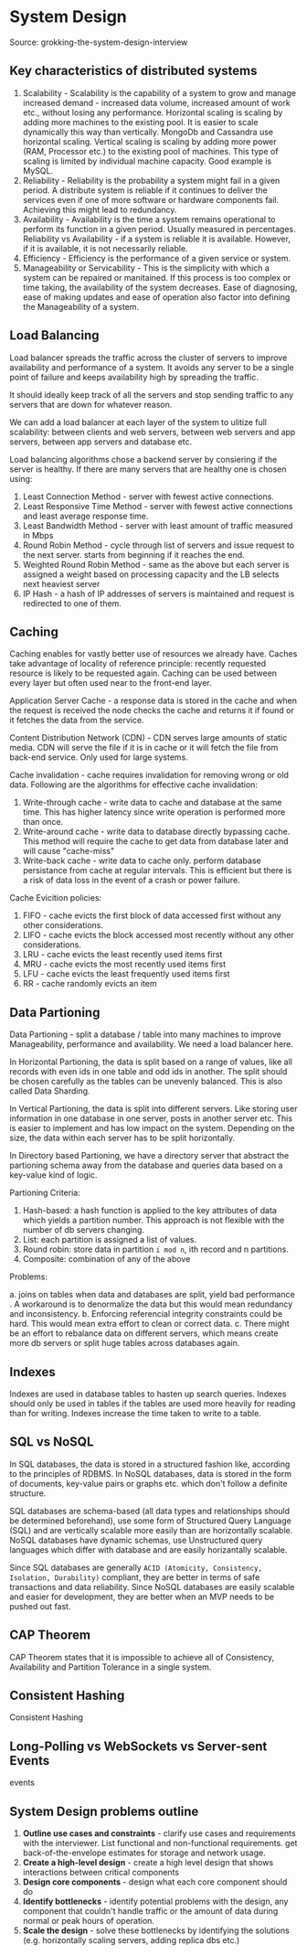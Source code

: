 # System Design

Source: grokking-the-system-design-interview

## Key characteristics of distributed systems

1. Scalability - Scalability is the capability of a system to grow and manage increased demand - increased data volume, increased amount of work etc., without losing any performance. Horizontal scaling is scaling by adding more machines to the existing pool. It is easier to scale dynamically this way than vertically. MongoDb and Cassandra use horizontal scaling. Vertical scaling is scaling by adding more power (RAM, Processor etc.) to the existing pool of machines. This type of scaling is limited by individual machine capacity. Good example is MySQL.
2. Reliability - Reliability is the probability a system might fail in a given period. A distribute system is reliable if it continues to deliver the services even if one of more software or hardware components fail. Achieving this might lead to redundancy. 
3. Availability - Availability is the time a system remains operational to perform its function in a given period. Usually measured in percentages. Reliability vs Availability - if a system is reliable it is available. However, if it is available, it is not necessarily reliable. 
4. Efficiency - Efficiency is the performance of a given service or system. 
5. Manageability or Servicability - This is the simplicity with which a system can be repaired or manitained. If this process is too complex or time taking, the availability of the system decreases. Ease of diagnosing, ease of making updates and ease of operation also factor into defining the Manageability of a system. 


## Load Balancing

Load balancer spreads the traffic across the cluster of servers to improve availability and performance of a system. It avoids any server to be a single 
point of failure and keeps availability high by spreading the traffic.

It should ideally keep track of all the servers and stop sending traffic to any servers that are down for whatever reason.

We can add a load balancer at each layer of the system to ulitize full scalability: between clients and web servers, between web servers and app servers, between app servers and database etc.

Load balancing algorithms chose a backend server by consiering if the server is healthy. If there are many servers that are healthy one is chosen using:

1. Least Connection Method - server with fewest active connections.
2. Least Responsive Time Method - server with fewest active connections and least average response time. 
3. Least Bandwidth Method - server with least amount of traffic measured in Mbps
4. Round Robin Method - cycle through list of servers and issue request to the next server. starts from beginning if it reaches the end. 
5. Weighted Round Robin Method - same as the above but each server is assigned a weight based on processing capacity and the LB selects next heaviest server
6. IP Hash - a hash of IP addresses of servers is maintained and request is redirected to one of them.

## Caching

Caching enables for vastly better use of resources we already have. Caches take advantage of locality of reference principle: recently requested resource is likely to be requested again. Caching can be used between every layer but often used near to the front-end layer.

Application Server Cache - a response data is stored in the cache and when the request is received the node checks the cache and returns it if found or it fetches the data from the service. 

Content Distribution Network (CDN) - CDN serves large amounts of static media. CDN will serve the file if it is in cache or it will fetch the file from back-end service. Only used for large systems.

Cache invalidation - cache requires invalidation for removing wrong or old data. Following are the algorithms for effective cache invalidation:

1. Write-through cache - write data to cache and database at the same time. This has higher latency since write operation is performed more than once. 
2. Write-around cache - write data to database directly bypassing cache. This method will require the cache to get data from database later and will cause "cache-miss"
3. Write-back cache - write data to cache only. perform database persistance from cache at regular intervals. This is efficient but there is a risk of data loss in the event of a crash or power failure. 

Cache Evicition policies:

1. FIFO - cache evicts the first block of data accessed first without any other considerations.
2. LIFO - cache evicts the block accessed most recently without any other considerations.
3. LRU - cache evicts the least recently used items first
4. MRU - cache evicts the most recently used items first
5. LFU - cache evicts the least frequently used items first
6. RR - cache randomly evicts an item

## Data Partioning

Data Partioning - split a database / table into many machines to improve Manageability, performance and availability. We need a load balancer here.

In Horizontal Partioning, the data is split based on a range of values, like all records with even ids in one table and odd ids in another. The split should be chosen carefully as the tables can be unevenly balanced. This is also called Data Sharding.

In Vertical Partioning, the data is split into different servers. Like storing user information in one database in one server, posts in another server etc. This is easier to implement and has low impact on the system. Depending on the size, the data within each server has to be split horizontally.

In Directory based Partioning, we have a directory server that abstract the partioning schema away from the database and queries data based on a key-value kind of logic. 

Partioning Criteria: 
1. Hash-based: a hash function is applied to the key attributes of data which yields a partition number. This approach is not flexible with the number of db servers changing.
2. List: each partition is assigned a list of values.
3. Round robin: store data in partition `i mod n`, ith record and n partitions.
4. Composite: combination of any of the above

Problems:

a. joins on tables when data and databases are split, yield bad performance . A workaround is to denormalize the data but this would mean redundancy and inconsistency.
b. Enforcing referencial integrity constraints could be hard. This would mean extra effort to clean or correct data.
c. There might be an effort to rebalance data on different servers, which means create more db servers or split huge tables across databases again.

## Indexes

Indexes are used in database tables to hasten up search queries. Indexes should only be used in tables if the tables are used more heavily for reading than for writing. Indexes increase the time taken to write to a table.

## SQL vs NoSQL

In SQL databases, the data is stored in a structured fashion like, according to the principles of RDBMS. In NoSQL databases, data is stored in the form of documents, key-value pairs or graphs etc. which don't follow a definite structure. 

SQL databases are schema-based (all data types and relationships should be determined beforehand), use some form of Structured Query Language (SQL) and are vertically scalable more easily than are horizontally scalable. NoSQL databases have dynamic schemas, use Unstructured query languages which differ with database and are easily horizantally scalable. 

Since SQL databases are generally `ACID (Atomicity, Consistency, Isolation, Durability)` compliant, they are better in terms of safe transactions and data reliability. Since NoSQL databases are easily scalable and easier for development, they are better when an MVP needs to be pushed out fast.

## CAP Theorem

CAP Theorem states that it is impossible to achieve all of Consistency, Availability and Partition Tolerance in a single system.

## Consistent Hashing
Consistent Hashing

## Long-Polling vs WebSockets vs Server-sent Events
events

## System Design problems outline

1. __Outline use cases and constraints__ - clarify use cases and requirements with the interviewer. List functional and non-functional requirements. get back-of-the-envelope estimates for storage and network usage.
2. __Create a high-level design__ - create a high level design that shows interactions between critical components
3. __Design core components__ - design what each core component should do
4. __Identify bottlenecks__ - identify potential problems with the design, any component that couldn't handle traffic or the amount of data during normal or peak hours of operation.
5. __Scale the design__ - solve these bottlenecks by identifying the solutions (e.g. horizontally scaling servers, adding replica dbs etc.)







